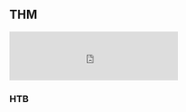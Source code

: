 ## THM
<div class="not-prose my-6">
  <div class="max-w-[360px] bg-white rounded-xl shadow p-4">
    <iframe
      src="https://tryhackme.com/api/v2/badges/public-profile?userPublicId=4898114"
      title="Badge TryHackMe"
      class="block w-full"
      style="height:87px;border:0;"
      loading="lazy"
      referrerpolicy="no-referrer">
    </iframe>
  </div>
</div>



### HTB